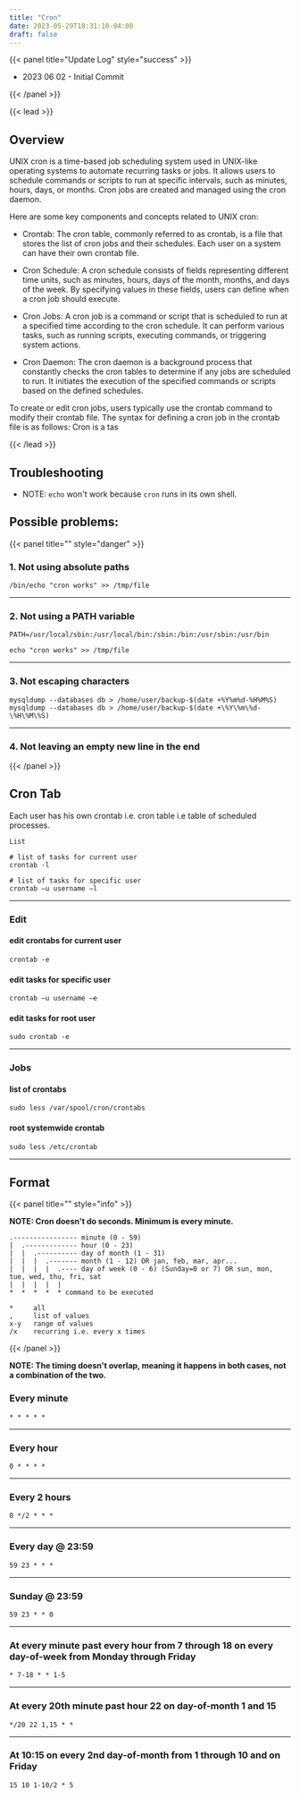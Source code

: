 ```yaml
---
title: "Cron"
date: 2023-05-29T18:31:10-04:00
draft: false
---
```


{{< panel title="Update Log" style="success" >}}

* 2023 06 02 - Initial Commit

{{< /panel >}}

{{< lead >}}

## Overview

UNIX cron is a time-based job scheduling system used in UNIX-like operating systems to automate recurring tasks or jobs. It allows users to schedule commands or scripts to run at specific intervals, such as minutes, hours, days, or months. Cron jobs are created and managed using the cron daemon.

Here are some key components and concepts related to UNIX cron:

* Crontab: The cron table, commonly referred to as crontab, is a file that stores the list of cron jobs and their schedules. Each user on a system can have their own crontab file.

* Cron Schedule: A cron schedule consists of fields representing different time units, such as minutes, hours, days of the month, months, and days of the week. By specifying values in these fields, users can define when a cron job should execute.

* Cron Jobs: A cron job is a command or script that is scheduled to run at a specified time according to the cron schedule. It can perform various tasks, such as running scripts, executing commands, or triggering system actions.

* Cron Daemon: The cron daemon is a background process that constantly checks the cron tables to determine if any jobs are scheduled to run. It initiates the execution of the specified commands or scripts based on the defined schedules.

To create or edit cron jobs, users typically use the crontab command to modify their crontab file. The syntax for defining a cron job in the crontab file is as follows:
Cron is a tas

{{< /lead >}}

## Troubleshooting

* NOTE: `echo` won't work because `cron` runs in its own shell.

## Possible problems:

{{< panel title="" style="danger" >}}

### 1. Not using absolute paths

    /bin/echo "cron works" >> /tmp/file

---

### 2. Not using a PATH variable

    PATH=/usr/local/sbin:/usr/local/bin:/sbin:/bin:/usr/sbin:/usr/bin

    echo "cron works" >> /tmp/file

---

### 3. Not escaping characters

    mysqldump --databases db > /home/user/backup-$(date +%Y%m%d-%H%M%S)
    mysqldump --databases db > /home/user/backup-$(date +\%Y\%m\%d-\%H\%M\%S)

---

### 4. Not leaving an empty new line in the end

{{< /panel >}}

## Cron Tab

Each user has his own crontab i.e. cron table i.e table of scheduled processes.

    List

    # list of tasks for current user
    crontab -l

    # list of tasks for specific user
    crontab –u username –l

---

### Edit

#### edit crontabs for current user
    crontab -e

#### edit tasks for specific user
    crontab –u username –e

#### edit tasks for root user
    sudo crontab -e


---

### Jobs

#### list of crontabs
    sudo less /var/spool/cron/crontabs

#### root systemwide crontab
    sudo less /etc/crontab

---

## Format

{{< panel title="" style="info" >}}

**NOTE: Cron doesn't do seconds. Minimum is every minute.**


    .---------------- minute (0 - 59)
    |  .------------- hour (0 - 23)
    |  |  .---------- day of month (1 - 31)
    |  |  |  .------- month (1 - 12) OR jan, feb, mar, apr...
    |  |  |  |  .---- day of week (0 - 6) (Sunday=0 or 7) OR sun, mon, tue, wed, thu, fri, sat
    |  |  |  |  |
    *  *  *  *  * command to be executed

    *     all
    ,     list of values
    x-y   range of values
    /x    recurring i.e. every x times

{{< /panel >}}

**NOTE: The timing doesn't overlap, meaning it happens in both cases, not a combination of the two.**


### Every minute
    * * * * *

---

### Every hour
    0 * * * *

---

### Every 2 hours
    0 */2 * * *

---

### Every day @ 23:59
    59 23 * * *

---

### Sunday @ 23:59
    59 23 * * 0

---

### At every minute past every hour from 7 through 18 on every day-of-week from Monday through Friday
    * 7-18 * * 1-5

---

### At every 20th minute past hour 22 on day-of-month 1 and 15
    */20 22 1,15 * *

---

### At 10:15 on every 2nd day-of-month from 1 through 10 and on Friday
    15 10 1-10/2 * 5

